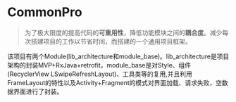# CommonPro

> 为了极大限度的提高代码的**可重用性**，降低功能模块之间的**耦合度**。减少每次搭建项目的工作以节省时间，而搭建的一个通用项目框架。

该项目有两个Module(lib_architecture和module_base)。lib_architecture是项目架构的封装MVP+RxJava+retrofit，module_base是对Style、组件(RecyclerView  LSwipeRefreshLayout)、工具类等的复用,并且利用FrameLayout的特性以及Activity+Fragment的模式对界面加载、请求失败，空数据界面进行了封装。
